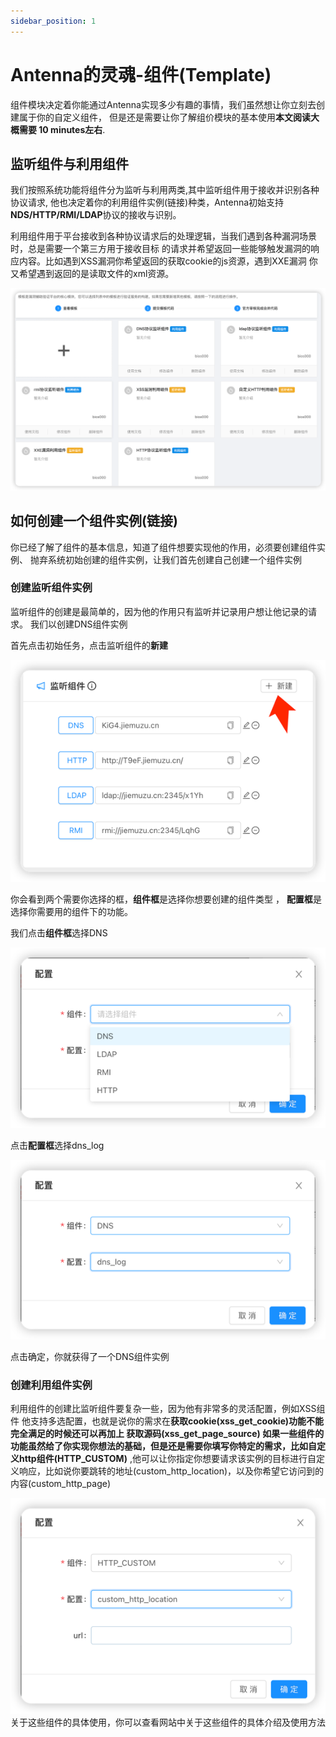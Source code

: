 ```yaml
---
sidebar_position: 1
---
```

# Antenna的灵魂-组件(Template)
组件模块决定着你能通过Antenna实现多少有趣的事情，我们虽然想让你立刻去创建属于你的自定义组件，
但是还是需要让你了解组价模块的基本使用**本文阅读大概需要 10 minutes左右**.

## 监听组件与利用组件
我们按照系统功能将组件分为监听与利用两类,其中监听组件用于接收并识别各种协议请求,
他也决定着你的利用组件实例(链接)种类，Antenna初始支持**NDS/HTTP/RMI/LDAP**协议的接收与识别。

利用组件用于平台接收到各种协议请求后的处理逻辑，当我们遇到各种漏洞场景时，总是需要一个第三方用于接收目标
的请求并希望返回一些能够触发漏洞的响应内容。比如遇到XSS漏洞你希望返回的获取cookie的js资源，遇到XXE漏洞
你又希望遇到返回的是读取文件的xml资源。

![img.png](../../static/img/img_template_types.png)

## 如何创建一个组件实例(链接)
你已经了解了组件的基本信息，知道了组件想要实现他的作用，必须要创建组件实例、
抛弃系统初始创建的组件实例，让我们首先创建自己创建一个组件实例

### 创建监听组件实例
监听组件的创建是最简单的，因为他的作用只有监听并记录用户想让他记录的请求。
我们以创建DNS组件实例

首先点击初始任务，点击监听组件的**新建**

![img.png](../../static/img/img_listen_template_create.png)

你会看到两个需要你选择的框，**组件框**是选择你想要创建的组件类型 ，
**配置框**是选择你需要用的组件下的功能。

我们点击**组件框**选择DNS

![img.png](../../static/img/img_DNS.png)

点击**配置框**选择dns_log

![img.png](../../static/img/img_dns_log.png)

点击确定，你就获得了一个DNS组件实例

### 创建利用组件实例
利用组件的创建比监听组件要复杂一些，因为他有非常多的灵活配置，例如XSS组件
他支持多选配置，也就是说你的需求在**获取cookie(xss_get_cookie)**功能不能完全满足的时候还可以再加上
**获取源码(xss_get_page_source)**
如果一些组件的功能虽然给了你实现你想法的基础，但是还是需要你填写你特定的需求，比如**自定义http组件(HTTP_CUSTOM)**
,他可以让你指定你想要请求该实例的目标进行自定义响应，比如说你要跳转的地址(custom_http_location)，以及你希望它访问到的内容(custom_http_page)

![img.png](../../static/img/img_http_custom.png)
关于这些组件的具体使用，你可以查看网站中关于这些组件的具体介绍及使用方法